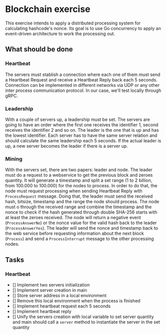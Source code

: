 # Blockchain exercise

This exercise intends to apply a distributed processing system for calculating hashcode's nonce.
Its goal is to use Go concurrency to apply an event-driven architecture to work the processing out.

## What should be done

### Heartbeat

The servers must stablish a connection where each one of them must send a Heartbeat Request and receive a Heartbeat Reply back each 5 seconds. Connection can be implemented in different networks via UDP or any other inter process communication protocol. In our case, we'll test locally through gRPC.

### Leadership

With a couple of servers up, a leadership must be set. The servers are going to have an order where the first one receives the identifier 1, second receives the identifier 2 and so on. The leader is the one that is up and has the lowest identifier. Each server has to have the same server relation and should calculate the same leadership each 5 seconds. If the actual leader is up, a new server becomes the leader if there is a server up.

### Mining

With the servers set, there are two papers: leader and node. The leader must do a request to a webservice to get the previous block and zeroes quantity. It will generate a timestamp and split a set range (1 to 2 billion, from 100.000 to 100.000) for the nodes to process.
In order to do that, the node must request processing when sending Heartbeat Reply with `ProcessRequest` message. Doing that, the leader must send the received hash, bitsize, timestamp and the range the node should process.
The node must o through the received range and combine the timestamp and the nonce to check if the hash generated through double SHA-256 starts with at least the zeroes received. The node will return a negative event (`ProcessAnswerNo`) or the nonce value for the valid hash back to the leader (`ProcessAnswerYes`).
The leader will send the nonce and timestamp back to the web service before requesting information about the next block (`Process`) and send a `ProcessInterrupt` message to the other processing nodes.

## Tasks

### Heartbeat

- [] Implement two servers initialization
- [] Implement server creation in main
- [] Store server address in a local environment
- [] Remove this local environment when the process is finished
- [] Implement heartbeat request each 5 seconds
- [] Implement heartbeat reply
- [] Unify the servers creation with local variable to set server quantity and main should call a `server` method to instantiate the server in the set quantity